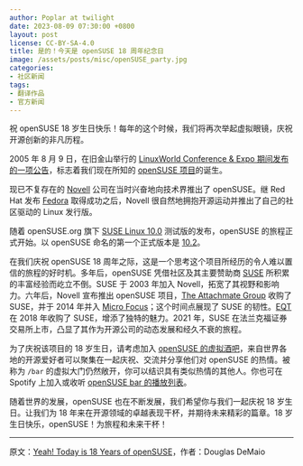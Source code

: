```yaml
---
author: Poplar at twilight
date: 2023-08-09 07:30:00 +0800
layout: post
license: CC-BY-SA-4.0
title: 是的！今天是 openSUSE 18 周年纪念日
image: /assets/posts/misc/openSUSE_party.jpg
categories:
- 社区新闻
tags:
- 翻译作品
- 官方新闻
---
```


祝 openSUSE 18 岁生日快乐！每年的这个时候，我们将再次举起虚拟眼镜，庆祝开源创新的非凡历程。

2005 年 8 月 9 日，在旧金山举行的 [LinuxWorld Conference & Expo 期间发布的一项公告]，标志着我们现在所知的 [openSUSE 项目]的诞生。

[LinuxWorld Conference & Expo 期间发布的一项公告]: https://www.tech-insider.org/linux/research/2005/0809.html
[openSUSE 项目]: https://www.opensuse.org/

现已不复存在的 [Novell] 公司在当时兴奋地向技术界推出了 openSUSE。继 Red Hat 发布 [Fedora] 取得成功之后，Novell 很自然地拥抱开源运动并推出了自己的社区驱动的 Linux 发行版。

[Novell]: https://en.wikipedia.org/wiki/Novell
[Fedora]: https://fedoraproject.org/

随着 openSUSE.org 旗下 [SUSE Linux 10.0] 测试版的发布，openSUSE 的旅程正式开始。以 openSUSE 命名的第一个正式版本是 [10.2]。

[SUSE Linux 10.0]: https://en.opensuse.org/Archive:SUSE_Linux_10.0
[10.2]: https://en.opensuse.org/Archive:OpenSUSE_10.2

在我们庆祝 openSUSE 18 周年之际，这是一个思考这个项目所经历的令人难以置信的旅程的好时机。多年后，openSUSE 凭借社区及其主要赞助商 [SUSE] 所积累的丰富经验而屹立不倒。SUSE 于 2003 年加入 Novell，拓宽了其视野和影响力。六年后，Novell 宣布推出 openSUSE 项目，[The Attachmate Group] 收购了 SUSE，并于 2014 年并入 [Micro Focus]；这个时间点展现了 SUSE 的韧性。[EQT] 在 2018 年收购了 SUSE，增添了独特的魅力。2021 年，SUSE 在法兰克福证券交易所上市，凸显了其作为开源公司的动态发展和经久不衰的旅程。

[SUSE]: https://www.suse.com/
[The Attachmate Group]: https://en.wikipedia.org/wiki/The_Attachmate_Group
[Micro Focus]: https://en.wikipedia.org/wiki/Micro_Focus
[EQT]: https://en.wikipedia.org/wiki/EQT_Partners

为了庆祝该项目的 18 岁生日，请考虑加入 [openSUSE 的虚拟酒吧]，来自世界各地的开源爱好者可以聚集在一起庆祝、交流并分享他们对 openSUSE 的热情。被称为 `/bar` 的虚拟大门仍然敞开，你可以结识具有类似热情的其他人。你也可在 Spotify 上加入或收听 [openSUSE bar 的播放列表]。

[openSUSE 的虚拟酒吧]: https://meet.opensuse.org/bar
[openSUSE bar 的播放列表]: https://open.spotify.com/playlist/1dhXTdUuWYfpwmGVxJPUxW?si=82f2cbef617548d3

随着世界的发展，openSUSE 也在不断发展，我们希望你与我们一起庆祝 18 岁生日。让我们为 18 年来在开源领域的卓越表现干杯，并期待未来精彩的篇章。18 岁生日快乐，openSUSE！为旅程和未来干杯！

------

原文：[Yeah! Today is 18 Years of openSUSE](https://news.opensuse.org/2023/08/09/today-os-birthday/)，作者：Douglas DeMaio
